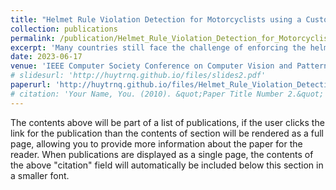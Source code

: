 ```yaml
---
title: "Helmet Rule Violation Detection for Motorcyclists using a Custom Tracking Framework and Advanced Object Detection Techniques"
collection: publications
permalink: /publication/Helmet_Rule_Violation_Detection_for_Motorcyclists_Using_a_Custom_Tracking
excerpt: 'Many countries still face the challenge of enforcing the helmet rule and ensuring compliance among riders. In this paper, we propose a novel framework that can differentiate between the driver and passengers and detect helmet rule violations for each rider empowered by computer vision and deep learning techniques.'
date: 2023-06-17
venue: 'IEEE Computer Society Conference on Computer Vision and Pattern Recognition Workshops'
# slidesurl: 'http://huytrnq.github.io/files/slides2.pdf'
paperurl: 'http://huytrnq.github.io/files/Helmet_Rule_Violation_Detection_for_Motorcyclists_Using_a_Custom_Tracking.pdf'
# citation: 'Your Name, You. (2010). &quot;Paper Title Number 2.&quot; <i>Journal 1</i>. 1(2).'
---
```


The contents above will be part of a list of publications, if the user clicks the link for the publication than the contents of section will be rendered as a full page, allowing you to provide more information about the paper for the reader. When publications are displayed as a single page, the contents of the above "citation" field will automatically be included below this section in a smaller font.